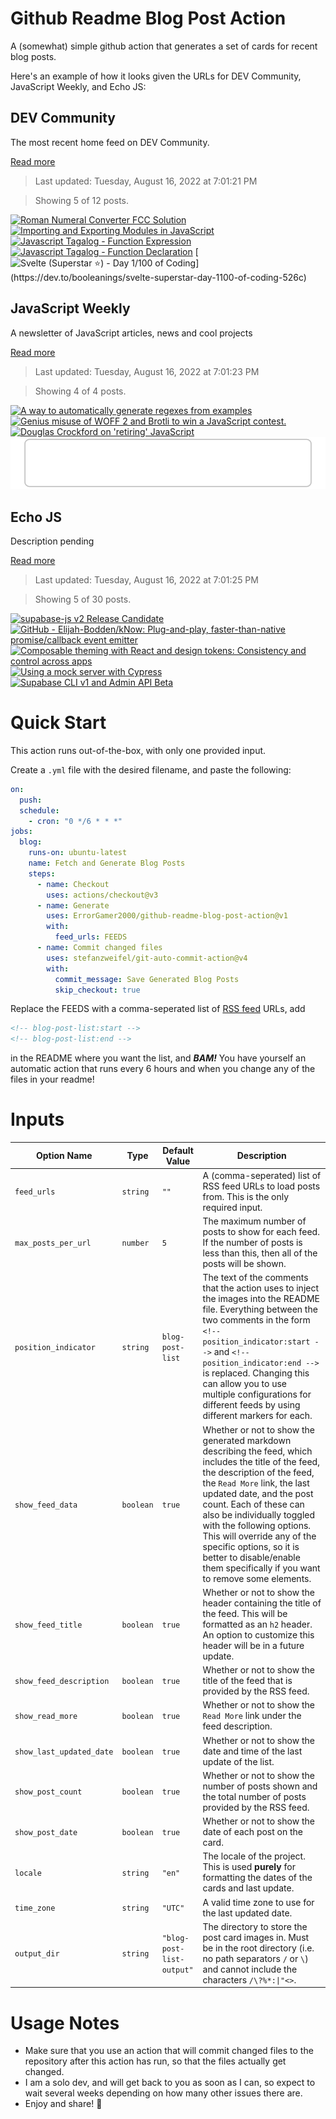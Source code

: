 # Github Readme Blog Post Action

A (somewhat) simple github action that generates a set of cards for recent blog posts.

Here's an example of how it looks given the URLs for DEV Community, JavaScript Weekly, and Echo JS:

<!-- post-list:start -->
## DEV Community

The most recent home feed on DEV Community.

[Read more](https://dev.to)
> Last updated: Tuesday, August 16, 2022 at 7:01:21 PM

> Showing 5 of 12 posts.

[![Roman Numeral Converter FCC Solution](https://raw.githubusercontent.com/ErrorGamer2000/github-readme-blog-post-action/main/generated_files/DEV_Community/Roman_Numeral_Converter_FCC_Solution.svg)](https://dev.to/michaelx/roman-numeral-converter-fcc-solution-1ag4)
[![Importing and Exporting Modules in JavaScript](https://raw.githubusercontent.com/ErrorGamer2000/github-readme-blog-post-action/main/generated_files/DEV_Community/Importing_and_Exporting_Modules_in_JavaScript.svg)](https://dev.to/anasnmu/importing-and-exporting-modules-in-javascript-17d0)
[![Javascript Tagalog - Function Expression](https://raw.githubusercontent.com/ErrorGamer2000/github-readme-blog-post-action/main/generated_files/DEV_Community/Javascript_Tagalog_-_Function_Expression.svg)](https://dev.to/mmvergara/javascript-tagalog-function-expression-4969)
[![Javascript Tagalog - Function Declaration](https://raw.githubusercontent.com/ErrorGamer2000/github-readme-blog-post-action/main/generated_files/DEV_Community/Javascript_Tagalog_-_Function_Declaration.svg)](https://dev.to/mmvergara/javascript-tagalog-function-declaration-43ng)
[![Svelte (Superstar ⭐️) - Day 1/100 of Coding](https://raw.githubusercontent.com/ErrorGamer2000/github-readme-blog-post-action/main/generated_files/DEV_Community/Svelte_(Superstar_⭐️)_-_Day_1_100_of_Coding.svg)](https://dev.to/booleanings/svelte-superstar-day-1100-of-coding-526c)


## JavaScript Weekly

A newsletter of JavaScript articles, news and cool projects

[Read more](https://javascriptweekly.com/)
> Last updated: Tuesday, August 16, 2022 at 7:01:23 PM

> Showing 4 of 4 posts.

[![A way to automatically generate regexes from examples](https://raw.githubusercontent.com/ErrorGamer2000/github-readme-blog-post-action/main/generated_files/JavaScript_Weekly/A_way_to_automatically_generate_regexes_from_examples.svg)](https://javascriptweekly.com/issues/602)
[![Genius misuse of WOFF 2 and Brotli to win a JavaScript contest.](https://raw.githubusercontent.com/ErrorGamer2000/github-readme-blog-post-action/main/generated_files/JavaScript_Weekly/Genius_misuse_of_WOFF_2_and_Brotli_to_win_a_JavaScript_contest..svg)](https://javascriptweekly.com/issues/601)
[![Douglas Crockford on 'retiring' JavaScript](https://raw.githubusercontent.com/ErrorGamer2000/github-readme-blog-post-action/main/generated_files/JavaScript_Weekly/Douglas_Crockford_on_'retiring'_JavaScript.svg)](https://javascriptweekly.com/issues/600)
[![Common JavaScript issues developers face](https://raw.githubusercontent.com/ErrorGamer2000/github-readme-blog-post-action/main/generated_files/JavaScript_Weekly/Common_JavaScript_issues_developers_face.svg)](https://javascriptweekly.com/issues/599)


## Echo JS

Description pending

[Read more](
http://www.echojs.com
)
> Last updated: Tuesday, August 16, 2022 at 7:01:25 PM

> Showing 5 of 30 posts.

[![supabase-js v2 Release Candidate](https://raw.githubusercontent.com/ErrorGamer2000/github-readme-blog-post-action/main/generated_files/_Echo_JS_/supabase-js_v2_Release_Candidate.svg)](https://supabase.com/blog/supabase-js-v2)
[![GitHub - Elijah-Bodden/kNow: Plug-and-play, faster-than-native promise/callback event emitter](https://raw.githubusercontent.com/ErrorGamer2000/github-readme-blog-post-action/main/generated_files/_Echo_JS_/GitHub_-_Elijah-Bodden_kNow__Plug-and-play__faster-than-native_promise_callback_event_emitter.svg)](https://github.com/Elijah-Bodden/kNow)
[![Composable theming with React and design tokens: Consistency and control across apps](https://raw.githubusercontent.com/ErrorGamer2000/github-readme-blog-post-action/main/generated_files/_Echo_JS_/Composable_theming_with_React_and_design_tokens__Consistency_and_control_across_apps.svg)](https://www.youtube.com/watch?v=aGJU8aE71u4)
[![Using a mock server with Cypress](https://raw.githubusercontent.com/ErrorGamer2000/github-readme-blog-post-action/main/generated_files/_Echo_JS_/Using_a_mock_server_with_Cypress.svg)](https://dev.to/javierbrea/using-a-mock-server-with-cypress-4dch)
[![Supabase CLI v1 and Admin API Beta](https://raw.githubusercontent.com/ErrorGamer2000/github-readme-blog-post-action/main/generated_files/_Echo_JS_/Supabase_CLI_v1_and_Admin_API_Beta.svg)](https://supabase.com/blog/supabase-cli-v1-and-admin-api-beta)


<!-- post-list:end -->

# Quick Start

This action runs out-of-the-box, with only one provided input.

Create a `.yml` file with the desired filename, and paste the following:

```yml
on:
  push:
  schedule:
    - cron: "0 */6 * * *"
jobs:
  blog:
    runs-on: ubuntu-latest
    name: Fetch and Generate Blog Posts
    steps:
      - name: Checkout
        uses: actions/checkout@v3
      - name: Generate
        uses: ErrorGamer2000/github-readme-blog-post-action@v1
        with:
          feed_urls: FEEDS
      - name: Commit changed files
        uses: stefanzweifel/git-auto-commit-action@v4
        with:
          commit_message: Save Generated Blog Posts
          skip_checkout: true
```

Replace the FEEDS with a comma-seperated list of [RSS feed](https://rss.com/blog/how-do-rss-feeds-work/) URLs, add

```md
<!-- blog-post-list:start -->
<!-- blog-post-list:end -->
```

in the README where you want the list, and **_BAM!_** You have yourself an automatic action that runs every 6 hours and when you change any of the files in your readme!

# Inputs

<table>
  <thead>
    <tr>
      <th>Option Name</th>
      <th>Type</th>
      <th>Default Value</th>
      <th>Description</th>
    </tr>
  </thead>
  <tbody>
    <tr>
      <td><code>feed_urls</code></td>
      <td><code>string</code></td>
      <td><code>""</code></td>
      <td>A (comma-seperated) list of RSS feed URLs to load posts from. This is the only required input.</td>
    </tr>
    <tr>
      <td><code>max_posts_per_url</code></td>
      <td><code>number</code></td>
      <td><code>5</code></td>
      <td>The maximum number of posts to show for each feed. If the number of posts is less than this, then all of the posts will be shown.</td>
    </tr>
    <tr>
      <td><code>position_indicator</code></td>
      <td><code>string</code></td>
      <td><code>blog-post-list</code></td>
      <td>The text of the comments that the action uses to inject the images into the README file. Everything between the two comments in the form <code>&lt;!-- position_indicator:start --&gt;</code> and <code>&lt;!-- position_indicator:end --&gt;</code> is replaced. Changing this can allow you to use multiple configurations for different feeds by using different markers for each.</td>
    </tr>
    <tr>
      <td><code>show_feed_data</code></td>
      <td><code>boolean</code></td>
      <td><code>true</code></td>
      <td>Whether or not to show the generated markdown describing the feed, which includes the title of the feed, the description of the feed, the <code>Read More</code> link, the last updated date, and the post count. Each of these can also be individually toggled with the following options. This will override any of the specific options, so it is better to disable/enable them specifically if you want to remove some elements.</td>
    </tr>
    <tr>
      <td><code>show_feed_title</code></td>
      <td><code>boolean</code></td>
      <td><code>true</code></td>
      <td>Whether or not to show the header containing the title of the feed. This will be formatted as an <code>h2</code> header. An option to customize this header will be in a future update.</td>
    </tr>
    <tr>
      <td><code>show_feed_description</code></td>
      <td><code>boolean</code></td>
      <td><code>true</code></td>
      <td>Whether or not to show the title of the feed that is provided by the RSS feed.</td>
    </tr>
    <tr>
      <td><code>show_read_more</code></td>
      <td><code>boolean</code></td>
      <td><code>true</code></td>
      <td>Whether or not to show the <code>Read More</code> link under the feed description.</td>
    </tr>
    <tr>
      <td><code>show_last_updated_date</code></td>
      <td><code>boolean</code></td>
      <td><code>true</code></td>
      <td>Whether or not to show the date and time of the last update of the list.</td>
    </tr>
    <tr>
      <td><code>show_post_count</code></td>
      <td><code>boolean</code></td>
      <td><code>true</code></td>
      <td>Whether or not to show the number of posts shown and the total number of posts provided by the RSS feed.</td>
    </tr>
    <tr>
      <td><code>show_post_date</code></td>
      <td><code>boolean</code></td>
      <td><code>true</code></td>
      <td>Whether or not to show the date of each post on the card.</td>
    </tr>
    <tr>
      <td><code>locale</code></td>
      <td><code>string</code></td>
      <td><code>"en"</code></td>
      <td>The locale of the project. This is used <strong>purely</strong> for formatting the dates of the cards and last update.</td>
    </tr>
    <tr>
      <td><code>time_zone</code></td>
      <td><code>string</code></td>
      <td><code>"UTC"</code></td>
      <td>A valid time zone to use for the last updated date.</td>
    </tr>
    <tr>
      <td><code>output_dir</code></td>
      <td><code>string</code></td>
      <td><code>"blog-post-list-output"</code></td>
      <td>The directory to store the post card images in. Must be in the root directory (i.e. no path separators <code>/</code> or <code>\</code>) and cannot include the characters <code>/\?%*:|"&lt;&gt;</code>.</td>
    </tr>
<!--
    <tr>
      <td><code></code></td>
      <td><cde></cde></td>
      <td><code></code></td>
      <td></td>
    </tr>
-->
  </tbody>
</table>

# Usage Notes

- Make sure that you use an action that will commit changed files to the repository after this action has run, so that the files actually get changed.
- I am a solo dev, and will get back to you as soon as I can, so expect to wait several weeks depending on how many other issues there are.
- Enjoy and share! 🤗

